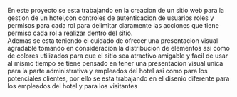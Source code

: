 En este  proyecto  se esta  trabajando en la creacion de  un sitio web para la gestion de un hotel,con controles de autenticacion de usuarios roles y permisos 
 para cada rol para delimitar claramente las acciones que  tiene permiso  cada rol a realizar dentro del sitio.  
 Ademas se  esta  teniendo el cuidado de ofrecer una presentacion visual agradable tomando en consideracion la distribucion de  elementos asi como de colores utilizados
  para que el sitio sea  atractivo amigable  y facil de usar al mismo tiempo se tiene pensado  en tener una presentacion 
visual unica para la  parte administrativa y empleados del hotel asi como para los  potenciales
 clientes, por ello se esta trabajando  en el disenio  diferente  para los empleados del hotel y para los visitantes 